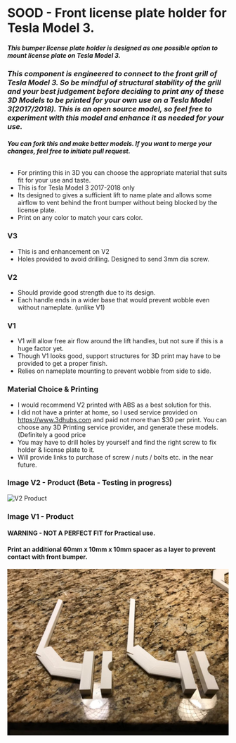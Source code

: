 # SOOD - Front license plate holder for Tesla Model 3.

##### This bumper license plate holder is designed as one possible option to mount license plate on Tesla Model 3.

### **_This component is engineered to connect to the front grill of Tesla Model 3. So be mindful of structural stability of the grill and your best judgement before deciding to print any of these 3D Models to be printed for your own use on a Tesla Model 3(2017/2018). This is an open source model, so feel free to experiment with this model and enhance it as needed for your use._**

###### **_You can fork this and make better models. If you want to merge your changes, feel free to initiate pull request._**

- For printing this in 3D you can choose the appropriate material that suits fit for your use and taste. 
- This is for Tesla Model 3 2017-2018 only 
- Its designed to gives a sufficient lift to name plate and allows some airflow to vent behind the front bumper without being blocked by the license plate.
- Print on any color to match your cars color.

### V3
- This is and enhancement on V2
- Holes provided to avoid drilling. Designed to send 3mm dia screw.

### V2
- Should provide good strength due to its design.
- Each handle ends in a wider base that would prevent wobble even without nameplate. (unlike V1)

### V1
- V1 will allow free air flow around the lift handles, but not sure if this is a huge factor yet.
- Though V1 looks good, support structures for 3D print may have to be provided to get a proper finish.
- Relies on nameplate mounting to prevent wobble from side to side.

### Material Choice & Printing
- I would recommend V2 printed with ABS as a best solution for this.
- I did not have a printer at home, so I used service provided on https://www.3dhubs.com and paid not more than $30 per print. You can choose any 3D Printing service provider, and generate these models. (Definitely a good price 
- You may have to drill holes by yourself and find the right screw to fix holder & license plate to it. 
- Will provide links to purchase of screw / nuts / bolts etc. in the near future.

### Image V2 - Product (Beta - Testing in progress)
![V2 Product](https://github.com/sevuganhari/sood-tm3/blob/master/v2/product.png?raw=true)

### Image V1 - Product
#### WARNING - NOT A PERFECT FIT for Practical use.
#### Print an additional 60mm x 10mm x 10mm spacer as a layer to prevent contact with front bumper.
![V1 Product](https://github.com/sevuganhari/sood-tm3/blob/master/v1/product.jpeg?raw=true)

